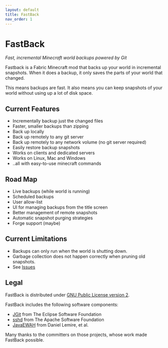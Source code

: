 ```yaml
---
layout: default
title: FastBack
nav_order: 1
---
```


# FastBack
*Fast, incremental Minecraft world backups powered by Git*

Fastback is a Fabric Minecraft mod that backs up your world in incremental snapshots.  When it does a backup,
it only saves the parts of your world that changed.  

This means backups are fast.  It also means you can keep snapshots of your world without using up a lot
of disk space.

## Current Features

* Incrementally backup just the changed files
* Faster, smaller backups than zipping
* Back up locally
* Back up remotely to any git server
* Back up remotely to any network volume (no git server required)
* Easily restore backup snapshots
* Works on clients and dedicated servers
* Works on Linux, Mac and Windows
* ..all with easy-to-use minecraft commands


## Road Map
* Live backups (while world is running)
* Scheduled backups
* User allow-list
* UI for managing backups from the title screen
* Better management of remote snapshots
* Automatic snapshot purging strategies
* Forge support (maybe)


## Current Limitations
* Backups can only run when the world is shutting down.
* Garbage collection does not happen correctly when pruning old snapshots.
* See [Issues](https://github.com/pcal43/fastback/issues)



## Legal
 
FastBack is distributed under [GNU Public License version 2](https://github.com/pcal43/fastback/blob/main/LICENSE). 

FastBack includes the following software components: 
* [JGit](https://www.eclipse.org/jgit/) from The Eclipse Software Foundation
* [sshd](https://mina.apache.org/sshd-project/) from The Apache Software Foundation
* [JavaEWAH](https://github.com/lemire/javaewah) from Daniel Lemire, et al.

Many thanks to the committers on those projects, whose work made FastBack possible.
